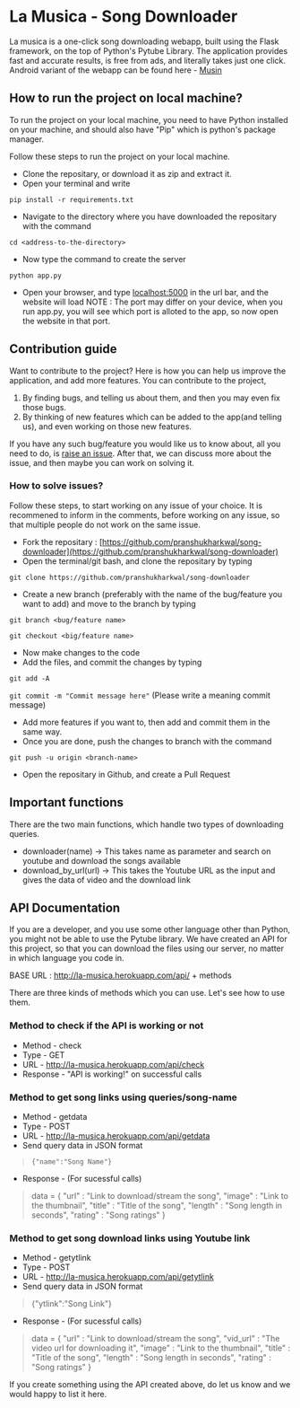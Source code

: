 
# La Musica - Song Downloader
La musica is a one-click song downloading webapp, built using the Flask framework, on the top of Python's Pytube Library. 
The application provides fast and accurate results, is free from ads, and literally takes just one click. 
Android variant of the webapp can be found here - [Musin](https://github.com/Signior-X/musin)

## How to run the project on local machine?
To run the project on your local machine, you need to have Python installed on your machine, and should also have "Pip" which is python's package manager.

Follow these steps to run the project on your local machine.

 - Clone the repositary, or download it as zip and extract it. 
 - Open your terminal and write 
 
`pip install -r requirements.txt`
- Navigate to the directory where you have downloaded the repositary with the command

`cd <address-to-the-directory>`
- Now type the command to create the server

`python app.py` 
- Open your browser, and type <localhost:5000> in the url bar, and the website will load
NOTE : The port may differ on your device, when you run app.py, you will see which port is alloted to the app, so now open the website in that port. 

## Contribution guide
Want to contribute to the project? Here is how you can help us improve the application, and add more features. 
You can contribute to the project,
1) By finding bugs, and telling us about them, and then you may even fix those bugs. 
2) By thinking of new features which can be added to the app(and telling us), and even working on those new features. 

If you have any such bug/feature you would like us to know about, all you need to do, is [raise an issue](https://github.com/pranshukharkwal/song-downloader/issues). After that, we can discuss more about the issue, and then maybe you can work on solving it. 

### How to solve issues?
Follow these steps, to start working on any issue of your choice. It is recommened to inform in the comments, before working on any issue, so that multiple people do not work on the same issue. 

 - Fork the repositary : [https://github.com/pranshukharkwal/song-downloader](https://github.com/pranshukharkwal/song-downloader)
 - Open the terminal/git bash, and clone the repositary by typing 

`git clone https://github.com/pranshukharkwal/song-downloader`
 - Create a new branch (preferably with the name of the bug/feature you want to add) and move to the branch by typing

`git branch <bug/feature name>`

`git checkout <big/feature name>`
 - Now make changes to the code
 - Add the files, and commit the changes by typing

`git add -A`

`git commit -m "Commit message here"` (Please write a meaning commit message)
 - Add more features if you want to, then add and commit them in the same way.
 - Once you are done, push the changes to branch with the command

 `git push -u origin <branch-name>`
 - Open the repositary in Github, and create  a Pull Request

## Important functions

There are the two main functions, which handle two types of downloading queries.

 - downloader(name) -> This takes name as parameter and search on youtube
   and download the songs available
 - download_by_url(url) -> This takes the Youtube URL as the input and
   gives the data of video and the download link

## API Documentation
If you are a developer, and you use some other language other than Python, you might not be able to use the Pytube library. We have created an API for this project, so that you can download the files using our server, no matter in which language you code in.

BASE URL : http://la-musica.herokuapp.com/api/ + methods

There are three kinds of methods which you can use. Let's see how to use them. 

### Method to check if the API is working or not
 - Method - check
 - Type - GET
 - URL - http://la-musica.herokuapp.com/api/check
 - Response - "API is working!" on successful calls
 
### Method to get song links using queries/song-name
 - Method - getdata
 - Type - POST
 - URL - http://la-musica.herokuapp.com/api/getdata
 - Send query data in JSON format

> `{"name":"Song Name"}`
 - Response - (For sucessful calls)

> data = { 
> "url" : "Link to download/stream the song", 
> "image" : "Link to the thumbnail",
> 	"title" : "Title of the song",
>  "length" : "Song length in seconds",
>  "rating" : "Song ratings" 
>  } 
 
 ### Method to get song download links using Youtube link
 - Method - getytlink
 - Type - POST
 - URL - http://la-musica.herokuapp.com/api/getytlink
 - Send query data in JSON format
> {"ytlink":"Song Link"}
 - Response - (For sucessful calls)
> data = { 
> "url" : "Link to download/stream the song", 
> "vid_url" : "The video url for downloading it",
> "image" : "Link to the thumbnail",
> 	"title" : "Title of the song",
>  "length" : "Song length in seconds",
>  "rating" : "Song ratings" 
>  } 
								

If you create something using the API created above, do let us know and we would happy to list it here. 
    

        
